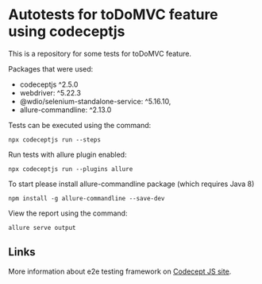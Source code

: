 # Autotests for toDoMVC feature using codeceptjs

This is a repository for some tests for toDoMVC feature.

Packages that were used:

- codeceptjs ^2.5.0
- webdriver: ^5.22.3
- @wdio/selenium-standalone-service: ^5.16.10,
- allure-commandline: ^2.13.0

Tests can be executed using the command:
```
npx codeceptjs run --steps
```

Run tests with allure plugin enabled:
```
npx codeceptjs run --plugins allure
```

To start please install allure-commandline package (which requires Java 8)
```
npm install -g allure-commandline --save-dev
```

View the report using the command:
```
allure serve output
```

## Links

More information about e2e testing framework on
[Codecept JS site](https://codecept.io).